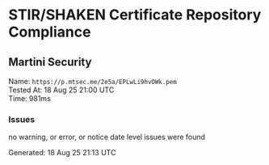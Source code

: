 # STIR/SHAKEN Certificate Repository Compliance

## Martini Security

Name: `https://p.mtsec.me/2e5a/EPLwLi9hvOWk.pem`\
Tested At: 18 Aug 25 21:00 UTC\
Time: 981ms

### Issues

no warning, or error, or notice date level issues were found

Generated: 18 Aug 25 21:13 UTC